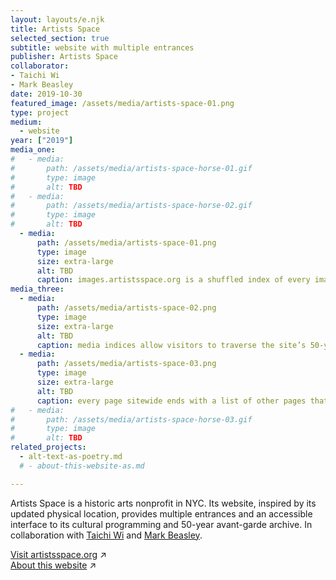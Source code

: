 ```yaml
---
layout: layouts/e.njk
title: Artists Space
selected_section: true
subtitle: website with multiple entrances
publisher: Artists Space
collaborator:
- Taichi Wi
- Mark Beasley
date: 2019-10-30
featured_image: /assets/media/artists-space-01.png
type: project
medium:
  - website
year: ["2019"]
media_one:
#   - media:
#       path: /assets/media/artists-space-horse-01.gif
#       type: image
#       alt: TBD
#   - media:
#       path: /assets/media/artists-space-horse-02.gif
#       type: image
#       alt: TBD
  - media:
      path: /assets/media/artists-space-01.png
      type: image
      size: extra-large
      alt: TBD
      caption: images.artistsspace.org is a shuffled index of every image on the site, allowing easy access to many pages
media_three:
  - media:
      path: /assets/media/artists-space-02.png
      type: image
      size: extra-large
      alt: TBD
      caption: media indices allow visitors to traverse the site’s 50-year archive in ways that best suit them — browsing by page, by image, by text, by video, or by artist ...
  - media:
      path: /assets/media/artists-space-03.png
      type: image
      size: extra-large
      alt: TBD
      caption: every page sitewide ends with a list of other pages that link to it — “backlinks” or “reciprocal hyperlinks.” that way, every link on artists space becomes a door that can be passed in both directions, enabling lateral circulation through the institution’s vertical ontology of exhibitions, programs, and artists
#   - media:
#       path: /assets/media/artists-space-horse-03.gif
#       type: image
#       alt: TBD
related_projects:
  - alt-text-as-poetry.md
  # - about-this-website-as.md

---
```


Artists Space is a historic arts nonprofit in NYC. Its website, inspired by its updated physical location, provides multiple entrances and an accessible interface to its cultural programming and 50-year avant-garde archive. In collaboration with <a href="/with/taichi-wi" class="collaborator">Taichi Wi</a> and <a href="/with/mark-beasley" class="collaborator">Mark Beasley</a>.

<a href="https://artistsspace.org" target="_blank">Visit artistsspace.org</a> ↗<br>
<a href="https://artistsspace.org/about-this-website" target="_blank">About this website</a> ↗
